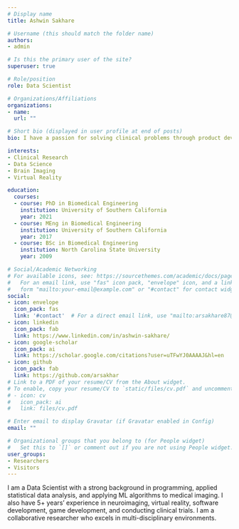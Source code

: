 ```yaml
---
# Display name
title: Ashwin Sakhare

# Username (this should match the folder name)
authors:
- admin

# Is this the primary user of the site?
superuser: true

# Role/position
role: Data Scientist

# Organizations/Affiliations
organizations:
- name:
  url: ""

# Short bio (displayed in user profile at end of posts)
bio: I have a passion for solving clinical problems through product development and actionable insights derived from data-driven approaches.

interests:
- Clinical Research
- Data Science
- Brain Imaging
- Virtual Reality

education:
  courses:
  - course: PhD in Biomedical Engineering
    institution: University of Southern California
    year: 2021
  - course: MEng in Biomedical Engineering
    institution: University of Southern California
    year: 2017
  - course: BSc in Biomedical Engineering
    institution: North Carolina State University
    year: 2009

# Social/Academic Networking
# For available icons, see: https://sourcethemes.com/academic/docs/page-builder/#icons
#   For an email link, use "fas" icon pack, "envelope" icon, and a link in the
#   form "mailto:your-email@example.com" or "#contact" for contact widget.
social:
- icon: envelope
  icon_pack: fas
  link: '#contact'  # For a direct email link, use "mailto:arsakhare87@gmail.com".
- icon: linkedin
  icon_pack: fab
  link: https://www.linkedin.com/in/ashwin-sakhare/
- icon: google-scholar
  icon_pack: ai
  link: https://scholar.google.com/citations?user=uTFwYJ0AAAAJ&hl=en
- icon: github
  icon_pack: fab
  link: https://github.com/arsakhar
# Link to a PDF of your resume/CV from the About widget.
# To enable, copy your resume/CV to `static/files/cv.pdf` and uncomment the lines below.
# - icon: cv
#   icon_pack: ai
#   link: files/cv.pdf

# Enter email to display Gravatar (if Gravatar enabled in Config)
email: ""

# Organizational groups that you belong to (for People widget)
#   Set this to `[]` or comment out if you are not using People widget.
user_groups:
- Researchers
- Visitors
---
```


I am a Data Scientist with a strong background in programming, applied
statistical data analysis, and applying ML algorithms to medical imaging.
I also have 5+ years’ experience in neuroimaging, virtual reality,
software development, game development, and conducting clinical trials.
I am a collaborative researcher who excels in multi-disciplinary environments.
